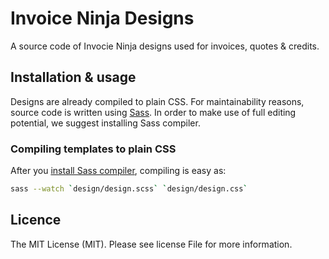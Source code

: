 # Invoice Ninja Designs

A source code of Invocie Ninja designs used for invoices, quotes & credits.

## Installation & usage
Designs are already compiled to plain CSS. For maintainability reasons, source code is written using [Sass](https://sass-lang.com/). In order to make use of full editing potential, we suggest installing Sass compiler.

### Compiling templates to plain CSS
After you [install Sass compiler](https://sass-lang.com/install), compiling is easy as:
```bash
sass --watch `design/design.scss` `design/design.css`
```

## Licence
The MIT License (MIT). Please see license File for more information.
